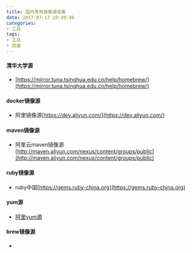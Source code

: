 ```yaml
---
title: 国内常用镜像源收集
date: 2017-07-17 19:49:40
categories: 
- 工具
tags:
- 工具
- 加速
---
```


#### 清华大学源

- [https://mirror.tuna.tsinghua.edu.cn/help/homebrew/](https://mirror.tuna.tsinghua.edu.cn/help/homebrew/)

#### docker镜像源

- 阿里镜像源[https://dev.aliyun.com/](https://dev.aliyun.com/)

#### maven镜像源

- 阿里云maven镜像源[http://maven.aliyun.com/nexus/content/groups/public](http://maven.aliyun.com/nexus/content/groups/public)

#### ruby镜像源

- ruby中国[https://gems.ruby-china.org](https://gems.ruby-china.org)

#### yum源

- [阿里yum源](https://mirrors.aliyun.com)

#### brew镜像源

- 